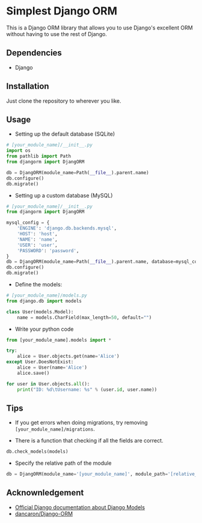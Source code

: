 Simplest Django ORM
====
This is a Django ORM library that allows you to use Django's excellent ORM without having to use the rest of Django.

Dependencies
----
* Django

Installation
---
Just clone the repository to wherever you like.

Usage
----

* Setting up the default database (SQLite)
```python
# [your_module_name]/__init__.py
import os
from pathlib import Path
from djangorm import DjangORM

db = DjangORM(module_name=Path(__file__).parent.name)
db.configure()
db.migrate()
```

* Setting up a custom database (MySQL)
```python
# [your_module_name]/__init__.py
from djangorm import DjangORM

mysql_config = {
    'ENGINE': 'django.db.backends.mysql',
    'HOST': 'host',
    'NAME': 'name',
    'USER': 'user',
    'PASSWORD': 'password',
}
db = DjangORM(module_name=Path(__file__).parent.name, database=mysql_config)
db.configure()
db.migrate()
```

* Define the models:
```python
# [your_module_name]/models.py
from django.db import models

class User(models.Model):
    name = models.CharField(max_length=50, default="")
```

* Write your python code
```python
from [your_module_name].models import *

try:
    alice = User.objects.get(name='Alice')
except User.DoesNotExist:
    alice = User(name='Alice')
    alice.save()

for user in User.objects.all():
    print("ID: %d\tUsername: %s" % (user.id, user.name))
```

Tips
----
* If you get errors when doing migrations, try removing `[your_module_name]/migrations`.

* There is a function that checking if all the fields are correct.
```python
db.check_models(models)
```

* Specify the relative path of the module
```python
db = DjangORM(module_name='[your_module_name]', module_path='[relative_path]')
```

Acknownledgement
----
* [Official Django documentation about Django Models](https://docs.djangoproject.com/en/2.0/topics/db/models/)
* [dancaron/Django-ORM](https://github.com/dancaron/Django-ORM)
